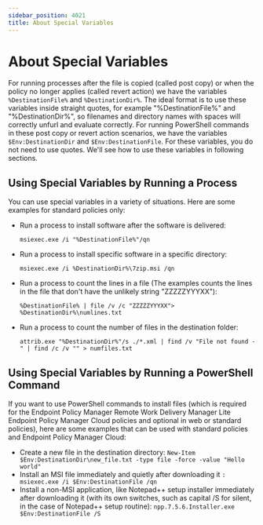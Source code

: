 ```yaml
---
sidebar_position: 4021
title: About Special Variables
---
```


# About Special Variables

For running processes after the file is copied (called post copy) or when the policy no longer applies (called revert action) we have the variables `%DestinationFile%` and `%DestinationDir%`. The ideal format is to use these variables inside straight quotes, for example "%DestinationFile%" and "%DestinationDir%", so filenames and directory names with spaces will correctly unfurl and evaluate correctly. For running PowerShell commands in these post copy or revert action scenarios, we have the variables `$Env:DestinationDir` and `$Env:DestinationFile`. For these variables, you do not need to use quotes. We'll see how to use these variables in following sections.

## Using Special Variables by Running a Process

You can use special variables in a variety of situations. Here are some examples for standard policies only:

* Run a process to install software after the software is delivered:

  `msiexec.exe /i "%DestinationFile%"/qn`
* Run a process to install specific software in a specific directory:

  `msiexec.exe /i %DestinationDir%\7zip.msi /qn`
* Run a process to count the lines in a file (The examples counts the lines in the file that don't have the unlikely string "ZZZZZYYYXX"):

  `%DestinationFile% | file /v /c "ZZZZZYYYXX"> %DestinationDir%\numlines.txt`
* Run a process to count the number of files in the destination folder:

  `attrib.exe "%DestinationDir%"/s ./*.xml | find /v "File not found - " | find /c /v "" > numfiles.txt`

## Using Special Variables by Running a PowerShell Command

If you want to use PowerShell commands to install files (which is required for the Endpoint Policy Manager Remote Work Delivery Manager Lite Endpoint Policy Manager Cloud policies and optional in web or standard policies), here are some examples that can be used with standard policies and Endpoint Policy Manager Cloud:

* Create a new file in the destination directory: `New-Item $Env:DestinationDir\new_file.txt -type file -force -value "Hello world"`
* Install an MSI file immediately and quietly after downloading it `: msiexec.exe /i $Env:DestinationFile /qn`
* Install a non-MSI application, like Notepad++ setup installer immediately after downloading it (with its own switches, such as capital /S for silent, in the case of Notepad++ setup routine): `npp.7.5.6.Installer.exe $Env:DestinationFile /S`